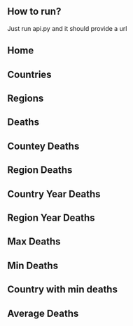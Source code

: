 ## How to run?

Just run api.py and it should provide a url



## Home

## Countries

## Regions

## Deaths

## Countey Deaths

## Region Deaths

## Country Year Deaths

## Region Year Deaths

## Max Deaths

## Min Deaths

## Country with min deaths

## Average Deaths
